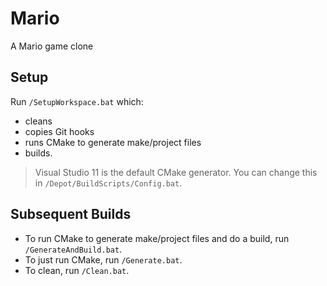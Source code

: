 Mario
=====
A Mario game clone

Setup
-----
Run `/SetupWorkspace.bat` which:
* cleans
* copies Git hooks
* runs CMake to generate make/project files
* builds.

> Visual Studio 11 is the default CMake generator.  You can change this in `/Depot/BuildScripts/Config.bat`.

Subsequent Builds
-----------------
* To run CMake to generate make/project files and do a build, run `/GenerateAndBuild.bat`.
* To just run CMake, run `/Generate.bat`.
* To clean, run `/Clean.bat`.